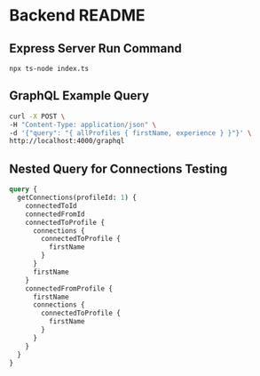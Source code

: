 # Backend README

## Express Server Run Command

`npx ts-node index.ts`

## GraphQL Example Query

```bash
curl -X POST \
-H "Content-Type: application/json" \
-d '{"query": "{ allProfiles { firstName, experience } }"}' \
http://localhost:4000/graphql
```

## Nested Query for Connections Testing

```graphql
query {
  getConnections(profileId: 1) {
    connectedToId
    connectedFromId
    connectedToProfile {
      connections {
        connectedToProfile {
          firstName
        }
      }
      firstName
    }
    connectedFromProfile {
      firstName
      connections {
        connectedToProfile {
          firstName
        }
      }
    }
  }
}
```
